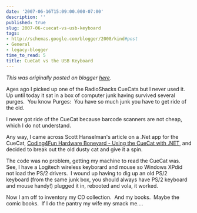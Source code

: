 ```yaml
---
date: '2007-06-16T15:09:00.000-07:00'
description: ''
published: true
slug: 2007-06-cuecat-vs-usb-keyboard
tags:
- http://schemas.google.com/blogger/2008/kind#post
- General
- legacy-blogger
time_to_read: 5
title: CueCat vs the USB Keyboard
---
```


*This was originally posted on blogger [here](https://techshorts.blogspot.com/2007/06/cuecat-vs-usb-keyboard.html)*.

<p>Ages ago I picked up one of the RadioShacks CueCats but I never used it.&nbsp; Up until today it sat in a box of computer junk having survived several purges.&nbsp; You know Purges:&nbsp; You have so much junk you have to get ride of the old.</p> <p>I never got ride of the CueCat because barcode scanners are not cheap, which I do not understand.</p> <p>Any way, I came across Scott Hanselman's article on a .Net app for the CueCat, <a href="http://www.hanselman.com/blog/Coding4FunHardwareBoneyardUsingTheCueCatWithNET.aspx" target="_blank">Coding4Fun Hardware Boneyard - Using the CueCat with .NET</a>, and decided to break out the old dusty cat and give it a spin.</p> <p>The code was no problem, getting my machine to read the CueCat was.&nbsp; See, I have a Logitech wireless keyborard and mouse so Windows XPdid not load the PS/2 drivers.&nbsp; I wound up having to dig up an old PS/2 keyboard (from the same junk box, you should always have PS/2 keyboard and mouse handy!) plugged it in, rebooted and vola, it worked.</p> <p>Now I am off to inventory my CD collection.&nbsp; And my books.&nbsp; Maybe the comic books.&nbsp; If I do the pantry my wife my smack me....&nbsp; </p>